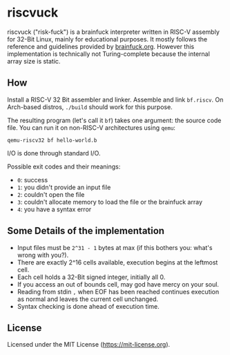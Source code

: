# riscvuck

riscvuck ("risk-fuck") is a brainfuck interpreter written in RISC-V assembly for 32-Bit Linux, mainly for educational purposes. It mostly follows the reference and guidelines provided by [brainfuck.org](http://brainfuck.org). However this implementation is technically not Turing-complete because the internal array size is static.

## How
Install a RISC-V 32 Bit assembler and linker. Assemble and link `bf.riscv`. On Arch-based distros, `./build` should work for this purpose.

The resulting program (let's call it `bf`) takes one argument: the source code file. You can run it on non-RISC-V architectures using `qemu`:

`qemu-riscv32 bf hello-world.b`

I/O is done through standard I/O. 

Possible exit codes and their meanings:
- `0`: success
- `1`: you didn't provide an input file
- `2`: couldn't open the file
- `3`: couldn't allocate memory to load the file or the brainfuck array
- `4`: you have a syntax error

## Some Details of the implementation

- Input files must be `2^31 - 1` bytes at max (if this bothers you: what's wrong with you?).
- There are exactly 2^16 cells available, execution begins at the leftmost cell.
- Each cell holds a 32-Bit signed integer, initially all 0.
- If you access an out of bounds cell, may god have mercy on your soul.
- Reading from stdin `,` when EOF has been reached continues execution as normal and leaves the current cell unchanged. 
- Syntax checking is done ahead of execution time.

## License
Licensed under the MIT License (https://mit-license.org).
